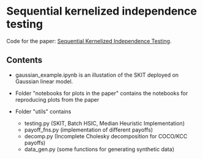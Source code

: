 # Sequential kernelized independence testing

Code for the paper: [Sequential Kernelized Independence Testing](https://arxiv.org/abs/2212.07383).

## Contents

- gaussian_example.ipynb is an illustation of the SKIT deployed on Gaussian linear model.

- Folder "notebooks for plots in the paper" contains the notebooks for reproducing plots from the paper

- Folder "utils" contains
  - testing.py (SKIT, Batch HSIC, Median Heuristic Implementation)
  - payoff_fns.py (implementation of different payoffs)
  - decomp.py (Incomplete Cholesky decomposition for COCO/KCC payoffs)
  - data_gen.py (some functions for generating synthetic data)
